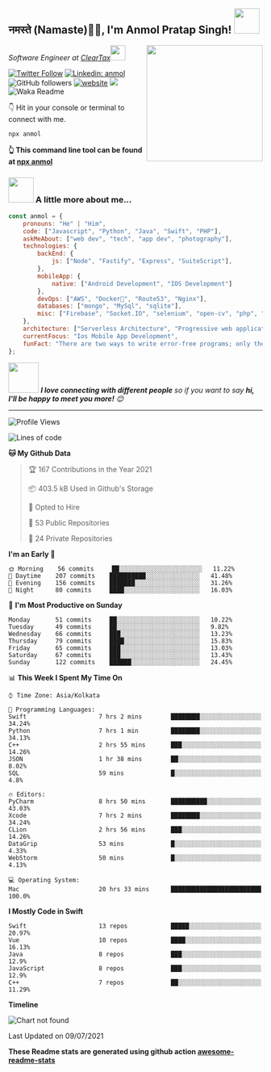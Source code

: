 <h2>नमस्ते (Namaste)🙏🏻, I'm Anmol Pratap Singh! <img src="https://media.giphy.com/media/12oufCB0MyZ1Go/giphy.gif" width="50"></h2>
<img align='right' src="https://media.giphy.com/media/M9gbBd9nbDrOTu1Mqx/giphy.gif" width="230">
<p><em>Software Engineer at <a href="http://www.cleartax.in">ClearTax</a><img src="https://media.giphy.com/media/WUlplcMpOCEmTGBtBW/giphy.gif" width="30"> 
</em></p>

[![Twitter Follow](https://img.shields.io/twitter/follow/misteranmol?label=Follow)](https://twitter.com/intent/follow?screen_name=misteranmol)
[![Linkedin: anmol](https://img.shields.io/badge/-anmol-blue?style=flat-square&logo=Linkedin&logoColor=white&link=https://www.linkedin.com/in/anmol-p-singh/)](https://www.linkedin.com/in/anmol-p-singh/)
![GitHub followers](https://img.shields.io/github/followers/anmol098?label=Follow&style=social)
[![website](https://img.shields.io/badge/Website-46a2f1.svg?&style=flat-square&logo=Google-Chrome&logoColor=white&link=https://anmolsingh.me/)](https://anmolsingh.me/)
![](https://visitor-badge.glitch.me/badge?page_id=anmol098.anmol098)
![Waka Readme](https://github.com/anmol098/anmol098/workflows/Waka%20Readme/badge.svg)

👇 Hit in your console or terminal to connect with me.

```bash
npx anmol
```
**👆 This command line tool can be found at [npx anmol](https://github.com/anmol098/npx_card)**

### <img src="https://media.giphy.com/media/VgCDAzcKvsR6OM0uWg/giphy.gif" width="50"> A little more about me...  

```javascript
const anmol = {
    pronouns: "He" | "Him",
    code: ["Javascript", "Python", "Java", "Swift", "PHP"],
    askMeAbout: ["web dev", "tech", "app dev", "photography"],
    technologies: {
        backEnd: {
            js: ["Node", "Fastify", "Express", "SuiteScript"],
        },
        mobileApp: {
            native: ["Android Development", "IOS Development"]
        },
        devOps: ["AWS", "Docker🐳", "Route53", "Nginx"],
        databases: ["mongo", "MySql", "sqlite"],
        misc: ["Firebase", "Socket.IO", "selenium", "open-cv", "php", "SuiteApp"]
    },
    architecture: ["Serverless Architecture", "Progressive web applications", "Single page applications"],
    currentFocus: "Ios Mobile App Development",
    funFact: "There are two ways to write error-free programs; only the third one works"
};
```

<img src="https://media.giphy.com/media/LnQjpWaON8nhr21vNW/giphy.gif" width="60"> <em><b>I love connecting with different people</b> so if you want to say <b>hi, I'll be happy to meet you more!</b> 😊</em>

---
<!--START_SECTION:waka-->
![Profile Views](http://img.shields.io/badge/Profile%20Views-856-blue)

![Lines of code](https://img.shields.io/badge/From%20Hello%20World%20I%27ve%20Written-1.5%20million%20lines%20of%20code-blue)

**🐱 My Github Data** 

> 🏆 167 Contributions in the Year 2021
 > 
> 📦 403.5 kB Used in Github's Storage 
 > 
> 💼 Opted to Hire
 > 
> 📜 53 Public Repositories 
 > 
> 🔑 24 Private Repositories  
 > 
**I'm an Early 🐤** 

```text
🌞 Morning    56 commits     ██░░░░░░░░░░░░░░░░░░░░░░░   11.22% 
🌆 Daytime    207 commits    ██████████░░░░░░░░░░░░░░░   41.48% 
🌃 Evening    156 commits    ███████░░░░░░░░░░░░░░░░░░   31.26% 
🌙 Night      80 commits     ████░░░░░░░░░░░░░░░░░░░░░   16.03%

```
📅 **I'm Most Productive on Sunday** 

```text
Monday       51 commits     ██░░░░░░░░░░░░░░░░░░░░░░░   10.22% 
Tuesday      49 commits     ██░░░░░░░░░░░░░░░░░░░░░░░   9.82% 
Wednesday    66 commits     ███░░░░░░░░░░░░░░░░░░░░░░   13.23% 
Thursday     79 commits     ████░░░░░░░░░░░░░░░░░░░░░   15.83% 
Friday       65 commits     ███░░░░░░░░░░░░░░░░░░░░░░   13.03% 
Saturday     67 commits     ███░░░░░░░░░░░░░░░░░░░░░░   13.43% 
Sunday       122 commits    ██████░░░░░░░░░░░░░░░░░░░   24.45%

```


📊 **This Week I Spent My Time On** 

```text
⌚︎ Time Zone: Asia/Kolkata

💬 Programming Languages: 
Swift                    7 hrs 2 mins        ████████░░░░░░░░░░░░░░░░░   34.24% 
Python                   7 hrs 1 min         ████████░░░░░░░░░░░░░░░░░   34.13% 
C++                      2 hrs 55 mins       ███░░░░░░░░░░░░░░░░░░░░░░   14.26% 
JSON                     1 hr 38 mins        ██░░░░░░░░░░░░░░░░░░░░░░░   8.02% 
SQL                      59 mins             █░░░░░░░░░░░░░░░░░░░░░░░░   4.8%

🔥 Editors: 
PyCharm                  8 hrs 50 mins       ██████████░░░░░░░░░░░░░░░   43.03% 
Xcode                    7 hrs 2 mins        ████████░░░░░░░░░░░░░░░░░   34.24% 
CLion                    2 hrs 56 mins       ███░░░░░░░░░░░░░░░░░░░░░░   14.26% 
DataGrip                 53 mins             █░░░░░░░░░░░░░░░░░░░░░░░░   4.33% 
WebStorm                 50 mins             █░░░░░░░░░░░░░░░░░░░░░░░░   4.13%

💻 Operating System: 
Mac                      20 hrs 33 mins      █████████████████████████   100.0%

```

**I Mostly Code in Swift** 

```text
Swift                    13 repos            █████░░░░░░░░░░░░░░░░░░░░   20.97% 
Vue                      10 repos            ████░░░░░░░░░░░░░░░░░░░░░   16.13% 
Java                     8 repos             ███░░░░░░░░░░░░░░░░░░░░░░   12.9% 
JavaScript               8 repos             ███░░░░░░░░░░░░░░░░░░░░░░   12.9% 
C++                      7 repos             ██░░░░░░░░░░░░░░░░░░░░░░░   11.29%

```


**Timeline**

![Chart not found](https://raw.githubusercontent.com/anmol098/anmol098/master/charts/bar_graph.png) 


 Last Updated on 09/07/2021
<!--END_SECTION:waka-->

**These Readme stats are generated using github action [awesome-readme-stats](https://github.com/anmol098/waka-readme-stats)**
